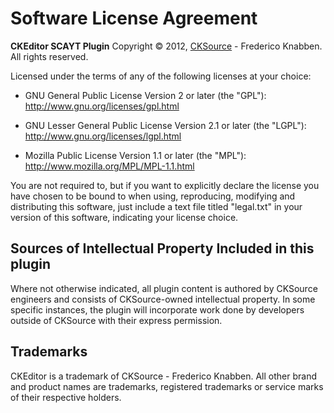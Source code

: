 Software License Agreement
==========================

**CKEditor SCAYT Plugin**
Copyright &copy; 2012, [CKSource](http://cksource.com) - Frederico Knabben. All
rights reserved.

Licensed under the terms of any of the following licenses at your choice:

* GNU General Public License Version 2 or later (the "GPL"):
  http://www.gnu.org/licenses/gpl.html

* GNU Lesser General Public License Version 2.1 or later (the "LGPL"):
  http://www.gnu.org/licenses/lgpl.html

* Mozilla Public License Version 1.1 or later (the "MPL"):
  http://www.mozilla.org/MPL/MPL-1.1.html

You are not required to, but if you want to explicitly declare the license you
have chosen to be bound to when using,
reproducing, modifying and distributing this software, just include a text file
titled "legal.txt" in your version of
this software, indicating your license choice.

Sources of Intellectual Property Included in this plugin
--------------------------------------------------------

Where not otherwise indicated, all plugin content is authored by CKSource
engineers and consists of CKSource-owned
intellectual property. In some specific instances, the plugin will incorporate
work done by developers outside of
CKSource with their express permission.

Trademarks
----------

CKEditor is a trademark of CKSource - Frederico Knabben. All other brand and
product names are trademarks, registered
trademarks or service marks of their respective holders.
